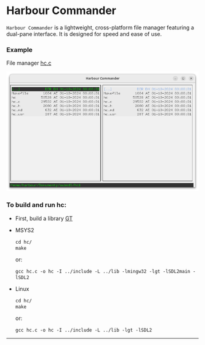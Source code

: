 # Harbour Commander

`Harbour Commander` is a lightweight, cross-platform file manager featuring a dual-pane interface. It is designed for speed and ease of use.

### Example

File manager [hc.c](hc.c)

![Main](../docs/assets/img/hc.png)

### To build and run hc:

- First, build a library [GT](../docs/README.md)

- MSYS2
   ```
   cd hc/
   make
   ```
   or:
   ```
   gcc hc.c -o hc -I ../include -L ../lib -lmingw32 -lgt -lSDL2main -lSDL2

- Linux
   ```
   cd hc/
   make
   ```
   or:
   ```
   gcc hc.c -o hc -I ../include -L ../lib -lgt -lSDL2
   ```
---

